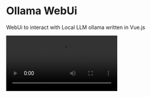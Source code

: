 
# Ollama WebUi

WebUi to interact with Local LLM ollama written in Vue.js 

<video src="public/demo.webm" />

## Install
Clone the project

```bash
`git clone git@github.com:BrunoPoiano/ollama-webui.git
```

cd to the directory

```bash
  cd ollama-webui
```
Deploy the container

```bash
  `docker compose up -d`
```

## On the browser 
`http://localhost:5173/`


## .env

App expets the port to be `11434` if you changed, change the link in the .env



